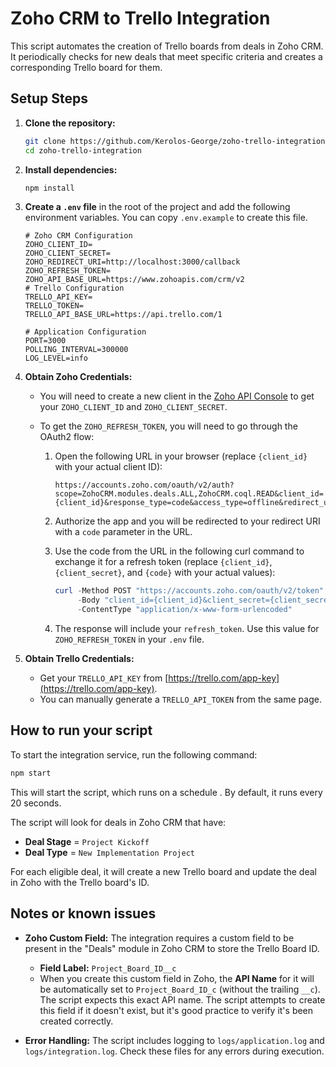 # Zoho CRM to Trello Integration

This script automates the creation of Trello boards from deals in Zoho CRM. It periodically checks for new deals that meet specific criteria and creates a corresponding Trello board for them.

## Setup Steps

1.  **Clone the repository:**
    ```bash
    git clone https://github.com/Kerolos-George/zoho-trello-integration.git
    cd zoho-trello-integration
    ```

2.  **Install dependencies:**
    ```bash
    npm install
    ```

3.  **Create a `.env` file** in the root of the project and add the following environment variables. You can copy `.env.example` to create this file.

    ```
    # Zoho CRM Configuration
    ZOHO_CLIENT_ID=
    ZOHO_CLIENT_SECRET=
    ZOHO_REDIRECT_URI=http://localhost:3000/callback
    ZOHO_REFRESH_TOKEN=
    ZOHO_API_BASE_URL=https://www.zohoapis.com/crm/v2
    # Trello Configuration
    TRELLO_API_KEY=
    TRELLO_TOKEN=
    TRELLO_API_BASE_URL=https://api.trello.com/1

    # Application Configuration
    PORT=3000
    POLLING_INTERVAL=300000
    LOG_LEVEL=info

    ```

4.  **Obtain Zoho Credentials:**
    *   You will need to create a new client in the [Zoho API Console](https://api-console.zoho.com/) to get your `ZOHO_CLIENT_ID` and `ZOHO_CLIENT_SECRET`.
   
    *   To get the `ZOHO_REFRESH_TOKEN`, you will need to go through the OAuth2 flow:

        1. Open the following URL in your browser (replace `{client_id}` with your actual client ID):

           ```
           https://accounts.zoho.com/oauth/v2/auth?scope=ZohoCRM.modules.deals.ALL,ZohoCRM.coql.READ&client_id={client_id}&response_type=code&access_type=offline&redirect_uri=http://localhost:3000/callback
           ```

        2. Authorize the app and you will be redirected to your redirect URI with a `code` parameter in the URL.

        3. Use the code from the URL in the following curl command to exchange it for a refresh token (replace `{client_id}`, `{client_secret}`, and `{code}` with your actual values):

           ```powershell
           curl -Method POST "https://accounts.zoho.com/oauth/v2/token" `
                -Body "client_id={client_id}&client_secret={client_secret}&redirect_uri=http://localhost:3000/callback&code={code}&grant_type=authorization_code" `
                -ContentType "application/x-www-form-urlencoded"
           ```

        4. The response will include your `refresh_token`. Use this value for `ZOHO_REFRESH_TOKEN` in your `.env` file.

5.  **Obtain Trello Credentials:**
    *   Get your `TRELLO_API_KEY` from [https://trello.com/app-key](https://trello.com/app-key).
    *   You can manually generate a `TRELLO_API_TOKEN` from the same page.


## How to run your script

To start the integration service, run the following command:

```bash
npm start
```

This will start the script, which runs on a schedule . By default, it runs every 20 seconds.

The script will look for deals in Zoho CRM that have:
*   **Deal Stage** = `Project Kickoff`
*   **Deal Type** = `New Implementation Project`

For each eligible deal, it will create a new Trello board and update the deal in Zoho with the Trello board's ID.

## Notes or known issues

*   **Zoho Custom Field:** The integration requires a custom field to be present in the "Deals" module in Zoho CRM to store the Trello Board ID.
    *   **Field Label:** `Project_Board_ID__c`
    *   When you create this custom field in Zoho, the **API Name** for it will be automatically set to `Project_Board_ID_c` (without the trailing `__c`). The script expects this exact API name. The script attempts to create this field if it doesn't exist, but it's good practice to verify it's been created correctly.

*   **Error Handling:** The script includes logging to `logs/application.log` and `logs/integration.log`. Check these files for any errors during execution. 